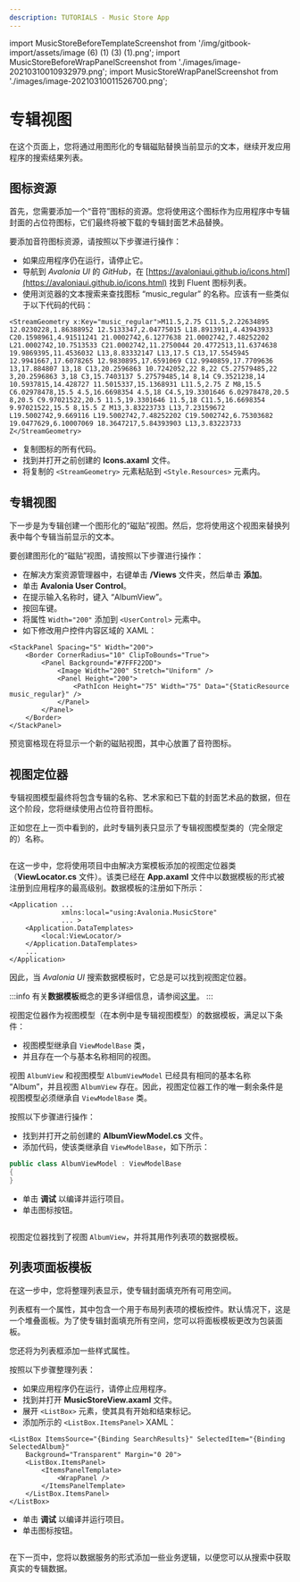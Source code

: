 ```yaml
---
description: TUTORIALS - Music Store App
---
```


import MusicStoreBeforeTemplateScreenshot from '/img/gitbook-import/assets/image (6) (1) (3) (1).png';
import MusicStoreBeforeWrapPanelScreenshot from './images/image-20210310010932979.png';
import MusicStoreWrapPanelScreenshot from './images/image-20210310011526700.png';

# 专辑视图

在这个页面上，您将通过用图形化的专辑磁贴替换当前显示的文本，继续开发应用程序的搜索结果列表。

## 图标资源

首先，您需要添加一个“音符”图标的资源。您将使用这个图标作为应用程序中专辑封面的占位符图标，它们最终将被下载的专辑封面艺术品替换。

要添加音符图标资源，请按照以下步骤进行操作：

- 如果应用程序仍在运行，请停止它。
- 导航到 _Avalonia UI_ 的 _GitHub_，在 [https://avaloniaui.github.io/icons.html](https://avaloniaui.github.io/icons.html) 找到 Fluent 图标列表。
- 使用浏览器的文本搜索来查找图标 “music\_regular” 的名称。应该有一些类似于以下代码的代码：

```markup
<StreamGeometry x:Key="music_regular">M11.5,2.75 C11.5,2.22634895 12.0230228,1.86388952 12.5133347,2.04775015 L18.8913911,4.43943933 C20.1598961,4.91511241 21.0002742,6.1277638 21.0002742,7.48252202 L21.0002742,10.7513533 C21.0002742,11.2750044 20.4772513,11.6374638 19.9869395,11.4536032 L13,8.83332147 L13,17.5 C13,17.5545945 12.9941667,17.6078265 12.9830895,17.6591069 C12.9940859,17.7709636 13,17.884807 13,18 C13,20.2596863 10.7242052,22 8,22 C5.27579485,22 3,20.2596863 3,18 C3,15.7403137 5.27579485,14 8,14 C9.3521238,14 10.5937815,14.428727 11.5015337,15.1368931 L11.5,2.75 Z M8,15.5 C6.02978478,15.5 4.5,16.6698354 4.5,18 C4.5,19.3301646 6.02978478,20.5 8,20.5 C9.97021522,20.5 11.5,19.3301646 11.5,18 C11.5,16.6698354 9.97021522,15.5 8,15.5 Z M13,3.83223733 L13,7.23159672 L19.5002742,9.669116 L19.5002742,7.48252202 C19.5002742,6.75303682 19.0477629,6.10007069 18.3647217,5.84393903 L13,3.83223733 Z</StreamGeometry>
```

- 复制图标的所有代码。
- 找到并打开之前创建的 **Icons.axaml** 文件。
- 将复制的 `<StreamGeometry>` 元素粘贴到 `<Style.Resources>` 元素内。

## 专辑视图

下一步是为专辑创建一个图形化的“磁贴”视图。然后，您将使用这个视图来替换列表中每个专辑当前显示的文本。

要创建图形化的“磁贴”视图，请按照以下步骤进行操作：

- 在解决方案资源管理器中，右键单击 **/Views** 文件夹，然后单击 **添加**。
- 单击 **Avalonia User Control**。
- 在提示输入名称时，键入 “AlbumView”。
- 按回车键。
- 将属性 `Width="200"` 添加到 `<UserControl>` 元素中。
- 如下修改用户控件内容区域的 XAML：

```markup
<StackPanel Spacing="5" Width="200">
    <Border CornerRadius="10" ClipToBounds="True">
        <Panel Background="#7FFF22DD">
            <Image Width="200" Stretch="Uniform" />
            <Panel Height="200">
                <PathIcon Height="75" Width="75" Data="{StaticResource music_regular}" />
            </Panel>
        </Panel>
    </Border>    
</StackPanel>
```

预览窗格现在将显示一个新的磁贴视图，其中心放置了音符图标。

## 视图定位器

专辑视图模型最终将包含专辑的名称、艺术家和已下载的封面艺术品的数据，但在这个阶段，您将继续使用占位符音符图标。

正如您在上一页中看到的，此时专辑列表只显示了专辑视图模型类的（完全限定的）名称。

<img className="center" src={MusicStoreBeforeTemplateScreenshot} alt="" />

在这一步中，您将使用项目中由解决方案模板添加的视图定位器类（**ViewLocator.cs** 文件）。该类已经在 **App.axaml** 文件中以数据模板的形式被注册到应用程序的最高级别。数据模板的注册如下所示：

```
<Application ...
             xmlns:local="using:Avalonia.MusicStore"
             ... >
    <Application.DataTemplates>
        <local:ViewLocator/>
    </Application.DataTemplates>
    ...
</Application>
```
因此，当 _Avalonia UI_ 搜索数据模板时，它总是可以找到视图定位器。

:::info
有关**数据模板**概念的更多详细信息，请参阅[这里](../../concepts/templates/)。
:::

视图定位器作为视图模型（在本例中是专辑视图模型）的数据模板，满足以下条件：

- 视图模型继承自 `ViewModelBase` 类，
- 并且存在一个与基本名称相同的视图。

视图 `AlbumView` 和视图模型 `AlbumViewModel` 已经具有相同的基本名称 “Album”，并且视图 `AlbumView` 存在。因此，视图定位器工作的唯一剩余条件是视图模型必须继承自 `ViewModelBase` 类。

按照以下步骤进行操作：

- 找到并打开之前创建的 **AlbumViewModel.cs** 文件。
- 添加代码，使该类继承自 `ViewModelBase`，如下所示：

```csharp
public class AlbumViewModel : ViewModelBase
{        
}
```

- 单击 **调试** 以编译并运行项目。
- 单击图标按钮。

<p><img className="image-medium-zoom" src={MusicStoreBeforeWrapPanelScreenshot} alt="" /></p>

视图定位器找到了视图 `AlbumView`，并将其用作列表项的数据模板。

## 列表项面板模板

在这一步中，您将整理列表显示，使专辑封面填充所有可用空间。

列表框有一个属性，其中包含一个用于布局列表项的模板控件。默认情况下，这是一个堆叠面板。为了使专辑封面填充所有空间，您可以将面板模板更改为包装面板。

您还将为列表框添加一些样式属性。

按照以下步骤整理列表：

- 如果应用程序仍在运行，请停止应用程序。
- 找到并打开 **MusicStoreView.axaml** 文件。
- 展开 `<ListBox>` 元素，使其具有开始和结束标记。
- 添加所示的 `<ListBox.ItemsPanel>` XAML：

```markup
<ListBox ItemsSource="{Binding SearchResults}" SelectedItem="{Binding SelectedAlbum}"
    Background="Transparent" Margin="0 20">
    <ListBox.ItemsPanel>
        <ItemsPanelTemplate>
            <WrapPanel />
        </ItemsPanelTemplate>
    </ListBox.ItemsPanel>
</ListBox>
```

- 单击 **调试** 以编译并运行项目。
- 单击图标按钮。

<p><img className="image-medium-zoom" src={MusicStoreWrapPanelScreenshot} alt="" /></p>

在下一页中，您将以数据服务的形式添加一些业务逻辑，以便您可以从搜索中获取真实的专辑数据。
